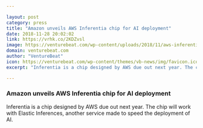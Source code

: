 ```yaml
---

layout: post
category: press
title: "Amazon unveils AWS Inferentia chip for AI deployment"
date: 2018-11-28 20:02:02
link: https://vrhk.co/2KDZvsl
image: https://venturebeat.com/wp-content/uploads/2018/11/aws-inferentia.png?fit=1200%2C682&strip=all
domain: venturebeat.com
author: "VentureBeat"
icon: https://venturebeat.com/wp-content/themes/vb-news/img/favicon.ico
excerpt: "Inferentia is a chip designed by AWS due out next year. The chip will work with Elastic Inferences, another service made to speed the deployment of AI."

---
```


### Amazon unveils AWS Inferentia chip for AI deployment

Inferentia is a chip designed by AWS due out next year. The chip will work with Elastic Inferences, another service made to speed the deployment of AI.